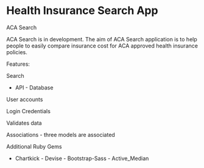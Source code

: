 # Health Insurance Search App
ACA Search

ACA Search is in development. The aim of ACA Search application is to help people to easily compare insurance cost for ACA approved health insurance policies.

Features:

Search

- API - Database

User accounts

Login Credentials

Validates data

Associations - three models are associated

Additional Ruby Gems

- Chartkick - Devise - Bootstrap-Sass - Active_Median
